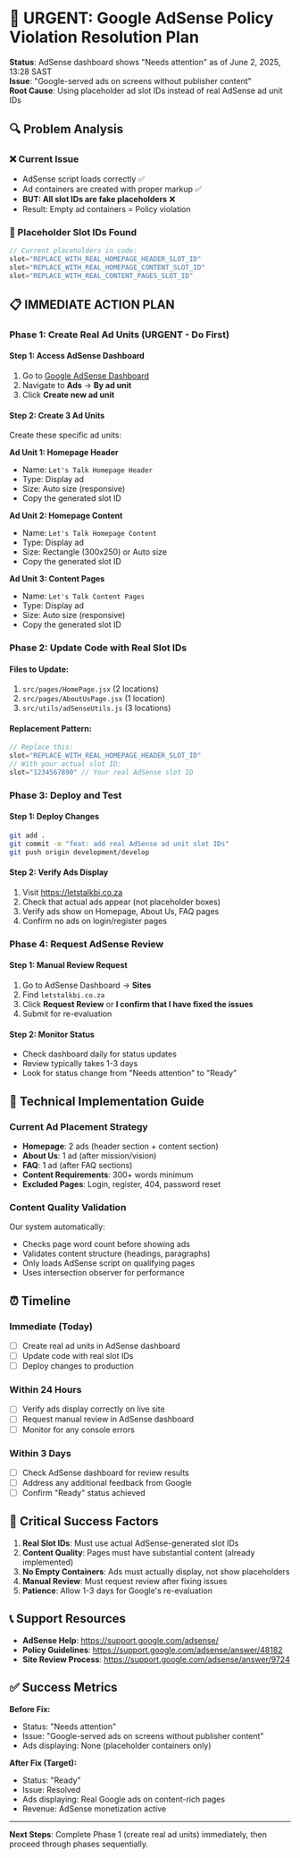 # 🚨 URGENT: Google AdSense Policy Violation Resolution Plan

**Status**: AdSense dashboard shows "Needs attention" as of June 2, 2025, 13:28 SAST  
**Issue**: "Google-served ads on screens without publisher content"  
**Root Cause**: Using placeholder ad slot IDs instead of real AdSense ad unit IDs

## 🔍 Problem Analysis

### ❌ Current Issue
- AdSense script loads correctly ✅
- Ad containers are created with proper markup ✅  
- **BUT: All slot IDs are fake placeholders** ❌
- Result: Empty ad containers = Policy violation

### 🎯 Placeholder Slot IDs Found
```javascript
// Current placeholders in code:
slot="REPLACE_WITH_REAL_HOMEPAGE_HEADER_SLOT_ID"
slot="REPLACE_WITH_REAL_HOMEPAGE_CONTENT_SLOT_ID" 
slot="REPLACE_WITH_REAL_CONTENT_PAGES_SLOT_ID"
```

## 📋 IMMEDIATE ACTION PLAN

### Phase 1: Create Real Ad Units (URGENT - Do First)

#### Step 1: Access AdSense Dashboard
1. Go to [Google AdSense Dashboard](https://www.google.com/adsense/)
2. Navigate to **Ads** → **By ad unit**
3. Click **Create new ad unit**

#### Step 2: Create 3 Ad Units
Create these specific ad units:

**Ad Unit 1: Homepage Header**
- Name: `Let's Talk Homepage Header`
- Type: Display ad
- Size: Auto size (responsive)
- Copy the generated slot ID

**Ad Unit 2: Homepage Content**  
- Name: `Let's Talk Homepage Content`
- Type: Display ad
- Size: Rectangle (300x250) or Auto size
- Copy the generated slot ID

**Ad Unit 3: Content Pages**
- Name: `Let's Talk Content Pages`
- Type: Display ad  
- Size: Auto size (responsive)
- Copy the generated slot ID

### Phase 2: Update Code with Real Slot IDs

#### Files to Update:
1. `src/pages/HomePage.jsx` (2 locations)
2. `src/pages/AboutUsPage.jsx` (1 location)
3. `src/utils/adSenseUtils.js` (3 locations)

#### Replacement Pattern:
```javascript
// Replace this:
slot="REPLACE_WITH_REAL_HOMEPAGE_HEADER_SLOT_ID"
// With your actual slot ID:
slot="1234567890" // Your real AdSense slot ID
```

### Phase 3: Deploy and Test

#### Step 1: Deploy Changes
```bash
git add .
git commit -m "feat: add real AdSense ad unit slot IDs"
git push origin development/develop
```

#### Step 2: Verify Ads Display
1. Visit https://letstalkbi.co.za
2. Check that actual ads appear (not placeholder boxes)
3. Verify ads show on Homepage, About Us, FAQ pages
4. Confirm no ads on login/register pages

### Phase 4: Request AdSense Review

#### Step 1: Manual Review Request
1. Go to AdSense Dashboard → **Sites**
2. Find `letstalkbi.co.za`
3. Click **Request Review** or **I confirm that I have fixed the issues**
4. Submit for re-evaluation

#### Step 2: Monitor Status
- Check dashboard daily for status updates
- Review typically takes 1-3 days
- Look for status change from "Needs attention" to "Ready"

## 🔧 Technical Implementation Guide

### Current Ad Placement Strategy
- **Homepage**: 2 ads (header section + content section)
- **About Us**: 1 ad (after mission/vision)
- **FAQ**: 1 ad (after FAQ sections)
- **Content Requirements**: 300+ words minimum
- **Excluded Pages**: Login, register, 404, password reset

### Content Quality Validation
Our system automatically:
- Checks page word count before showing ads
- Validates content structure (headings, paragraphs)
- Only loads AdSense script on qualifying pages
- Uses intersection observer for performance

## ⏰ Timeline

### Immediate (Today)
- [ ] Create real ad units in AdSense dashboard
- [ ] Update code with real slot IDs
- [ ] Deploy changes to production

### Within 24 Hours  
- [ ] Verify ads display correctly on live site
- [ ] Request manual review in AdSense dashboard
- [ ] Monitor for any console errors

### Within 3 Days
- [ ] Check AdSense dashboard for review results
- [ ] Address any additional feedback from Google
- [ ] Confirm "Ready" status achieved

## 🚨 Critical Success Factors

1. **Real Slot IDs**: Must use actual AdSense-generated slot IDs
2. **Content Quality**: Pages must have substantial content (already implemented)
3. **No Empty Containers**: Ads must actually display, not show placeholders
4. **Manual Review**: Must request review after fixing issues
5. **Patience**: Allow 1-3 days for Google's re-evaluation

## 📞 Support Resources

- **AdSense Help**: https://support.google.com/adsense/
- **Policy Guidelines**: https://support.google.com/adsense/answer/48182
- **Site Review Process**: https://support.google.com/adsense/answer/9724

## ✅ Success Metrics

**Before Fix:**
- Status: "Needs attention"
- Issue: "Google-served ads on screens without publisher content"
- Ads displaying: None (placeholder containers only)

**After Fix (Target):**
- Status: "Ready"
- Issue: Resolved
- Ads displaying: Real Google ads on content-rich pages
- Revenue: AdSense monetization active

---

**Next Steps**: Complete Phase 1 (create real ad units) immediately, then proceed through phases sequentially.
